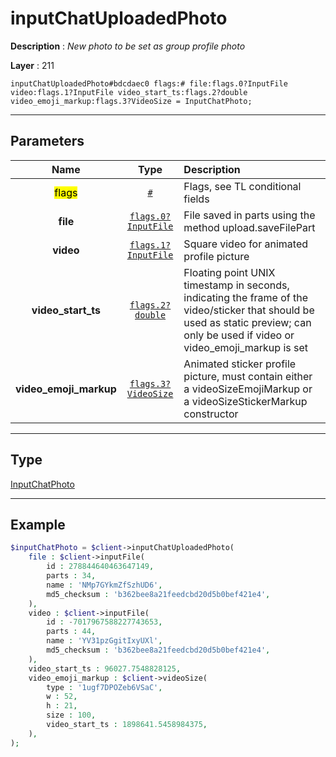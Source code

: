 # inputChatUploadedPhoto

**Description** : *New photo to be set as group profile photo*

**Layer** : 211

```tl
inputChatUploadedPhoto#bdcdaec0 flags:# file:flags.0?InputFile video:flags.1?InputFile video_start_ts:flags.2?double video_emoji_markup:flags.3?VideoSize = InputChatPhoto;
```

---

## Parameters

| Name | Type | Description |
| :---: | :---: | :--- |
| <mark>flags</mark> | [`#`](type/#) | Flags, see TL conditional fields |
| **file** | [`flags.0?InputFile`](type/InputFile) | File saved in parts using the method upload.saveFilePart |
| **video** | [`flags.1?InputFile`](type/InputFile) | Square video for animated profile picture |
| **video_start_ts** | [`flags.2?double`](type/double) | Floating point UNIX timestamp in seconds, indicating the frame of the video/sticker that should be used as static preview; can only be used if video or video_emoji_markup is set |
| **video_emoji_markup** | [`flags.3?VideoSize`](type/VideoSize) | Animated sticker profile picture, must contain either a videoSizeEmojiMarkup or a videoSizeStickerMarkup constructor |

---

## Type

[InputChatPhoto](type/InputChatPhoto)

---

## Example

```php
$inputChatPhoto = $client->inputChatUploadedPhoto(
	file : $client->inputFile(
		id : 278844640463647149,
		parts : 34,
		name : 'NMp7GYkmZfSzhUD6',
		md5_checksum : 'b362bee8a21feedcbd20d5b0bef421e4',
	),
	video : $client->inputFile(
		id : -7017967588227743653,
		parts : 44,
		name : 'YV31pzGgitIxyUXl',
		md5_checksum : 'b362bee8a21feedcbd20d5b0bef421e4',
	),
	video_start_ts : 96027.7548828125,
	video_emoji_markup : $client->videoSize(
		type : '1ugf7DPOZeb6VSaC',
		w : 52,
		h : 21,
		size : 100,
		video_start_ts : 1898641.5458984375,
	),
);
```